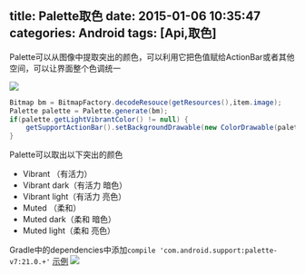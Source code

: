 title: Palette取色
date: 2015-01-06 10:35:47
categories: Android
tags: [Api,取色]
---
Palette可以从图像中提取突出的颜色，可以利用它把色值赋给ActionBar或者其他空间，可以让界面整个色调统一
<!--more-->
![](/img/15010601.png)
```java
Bitmap bm = BitmapFactory.decodeResouce(getResources(),item.image);
Palette palette = Palette.generate(bm);
if(palette.getLightVibrantColor() != null) {
	getSupportActionBar().setBackgroundDrawable(new ColorDrawable(palette.getLightVibrantColor().getRgb()));  
}
```
Palette可以取出以下突出的颜色
- Vibrant  （有活力）
- Vibrant dark（有活力 暗色）
- Vibrant light（有活力 亮色）
- Muted  （柔和）
- Muted dark（柔和 暗色）
- Muted light（柔和 亮色）

Gradle中的dependencies中添加`compile 'com.android.support:palette-v7:21.0.+'`
[示例](https://github.com/SeniorZhai/PaletteDemo)
![](/img/15010602.png)
